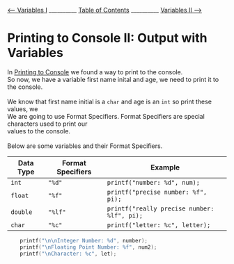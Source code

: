 
[⟵ Variables I](Variables_I.md) __________ [Table of Contents](README.mb) __________ [Variables II ⟶](Variables_II.md)

# Printing to Console II: Output with Variables

In [Printing to Console](Printing_I.md) we found a way to print to the console.<br>
So now, we have a variable first name inital and age, we need to print it to the console.
<br>
<br>
We know that first name initial is a `char` and age is an `int` so print these values, we<br>
We are going to use Format Specifiers. Format Specifiers are special characters used to print our<br>
values to the console. <br><br>
Below are some variables and their Format Specifiers.

| Data Type | Format Specifiers | Example |
| --------- | ----------------- | ------- |
| `int` | `"%d"` | `printf("number: %d", num);` |
| `float` | `"%f"` | `printf("precise number: %f", pi);` |
| `double` | `"%lf"` | `printf("really precise number: %lf", pi);` |
| `char` | `"%c"` | `printf("letter: %c", letter);` |


```C
    printf("\n\nInteger Number: %d", number);
    printf("\nFloating Point Number: %f", num2);
    printf("\nCharacter: %c", let);
```
